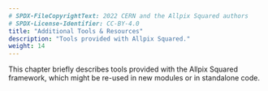 ```yaml
---
# SPDX-FileCopyrightText: 2022 CERN and the Allpix Squared authors
# SPDX-License-Identifier: CC-BY-4.0
title: "Additional Tools & Resources"
description: "Tools provided with Allpix Squared."
weight: 14
---
```


This chapter briefly describes tools provided with the Allpix Squared framework, which might be re-used in new modules or in
standalone code.
